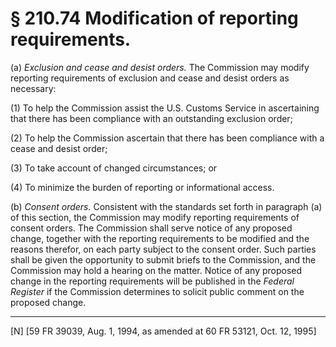 # § 210.74   Modification of reporting requirements.

(a) *Exclusion and cease and desist orders.* The Commission may modify reporting requirements of exclusion and cease and desist orders as necessary: 


(1) To help the Commission assist the U.S. Customs Service in ascertaining that there has been compliance with an outstanding exclusion order; 


(2) To help the Commission ascertain that there has been compliance with a cease and desist order; 


(3) To take account of changed circumstances; or 


(4) To minimize the burden of reporting or informational access. 


(b) *Consent orders.* Consistent with the standards set forth in paragraph (a) of this section, the Commission may modify reporting requirements of consent orders. The Commission shall serve notice of any proposed change, together with the reporting requirements to be modified and the reasons therefor, on each party subject to the consent order. Such parties shall be given the opportunity to submit briefs to the Commission, and the Commission may hold a hearing on the matter. Notice of any proposed change in the reporting requirements will be published in the _Federal Register_ if the Commission determines to solicit public comment on the proposed change. 



---

[N] [59 FR 39039, Aug. 1, 1994, as amended at 60 FR 53121, Oct. 12, 1995]




